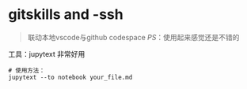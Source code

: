 # gitskills and -ssh
> 联动本地vscode与github codespace
> *PS*：使用起来感觉还是不错的

工具：jupytext
非常好用
```shell
# 使用方法：
jupytext --to notebook your_file.md 